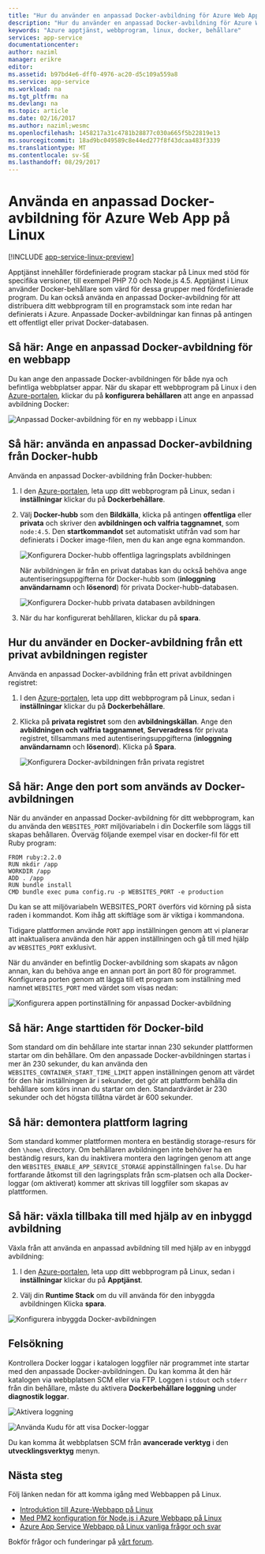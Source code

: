 ```yaml
---
title: "Hur du använder en anpassad Docker-avbildning för Azure Web App på Linux | Microsoft Docs"
description: "Hur du använder en anpassad Docker-avbildning för Azure Web App på Linux."
keywords: "Azure apptjänst, webbprogram, linux, docker, behållare"
services: app-service
documentationcenter: 
author: naziml
manager: erikre
editor: 
ms.assetid: b97bd4e6-dff0-4976-ac20-d5c109a559a8
ms.service: app-service
ms.workload: na
ms.tgt_pltfrm: na
ms.devlang: na
ms.topic: article
ms.date: 02/16/2017
ms.author: naziml;wesmc
ms.openlocfilehash: 1458217a31c4781b28877c030a665f5b22819e13
ms.sourcegitcommit: 18ad9bc049589c8e44ed277f8f43dcaa483f3339
ms.translationtype: MT
ms.contentlocale: sv-SE
ms.lasthandoff: 08/29/2017
---
```

# <a name="using-a-custom-docker-image-for-azure-web-app-on-linux"></a>Använda en anpassad Docker-avbildning för Azure Web App på Linux #

[!INCLUDE [app-service-linux-preview](../../includes/app-service-linux-preview.md)]


Apptjänst innehåller fördefinierade program stackar på Linux med stöd för specifika versioner, till exempel PHP 7.0 och Node.js 4.5. Apptjänst i Linux använder Docker-behållare som värd för dessa grupper med fördefinierade program. Du kan också använda en anpassad Docker-avbildning för att distribuera ditt webbprogram till en programstack som inte redan har definierats i Azure. Anpassade Docker-avbildningar kan finnas på antingen ett offentligt eller privat Docker-databasen.


## <a name="how-to-set-a-custom-docker-image-for-a-web-app"></a>Så här: Ange en anpassad Docker-avbildning för en webbapp
Du kan ange den anpassade Docker-avbildningen för både nya och befintliga webbplatser appar. När du skapar ett webbprogram på Linux i den [Azure-portalen](https://portal.azure.com/#create/Microsoft.AppSvcLinux), klickar du på **konfigurera behållaren** att ange en anpassad avbildning Docker:

![Anpassad Docker-avbildning för en ny webbapp i Linux][1]


## <a name="how-to-use-a-custom-docker-image-from-docker-hub"></a>Så här: använda en anpassad Docker-avbildning från Docker-hubb ##
Använda en anpassad Docker-avbildning från Docker-hubben:

1. I den [Azure-portalen](https://portal.azure.com), leta upp ditt webbprogram på Linux, sedan i **inställningar** klickar du på **Dockerbehållare**.

2.  Välj **Docker-hubb** som den **Bildkälla**, klicka på antingen **offentliga** eller **privata** och skriver den **avbildningen och valfria taggnamnet**, som `node:4.5`. Den **startkommandot** set automatiskt utifrån vad som har definierats i Docker image-filen, men du kan ange egna kommandon.  

    ![Konfigurera Docker-hubb offentliga lagringsplats avbildningen][2]

    När avbildningen är från en privat databas kan du också behöva ange autentiseringsuppgifterna för Docker-hubb som (**inloggning användarnamn** och **lösenord**) för privata Docker-hubb-databasen.

    ![Konfigurera Docker-hubb privata databasen avbildningen][3]

3. När du har konfigurerat behållaren, klickar du på **spara**.

## <a name="how-to-use-a-docker-image-from-a-private-image-registry"></a>Hur du använder en Docker-avbildning från ett privat avbildningen register ##
Använda en anpassad Docker-avbildning från ett privat avbildningen registret:

1. I den [Azure-portalen](https://portal.azure.com), leta upp ditt webbprogram på Linux, sedan i **inställningar** klickar du på **Dockerbehållare**.

2.  Klicka på **privata registret** som den **avbildningskällan**. Ange den **avbildningen och valfria taggnamnet**, **Serveradress** för privata registret, tillsammans med autentiseringsuppgifterna (**inloggning användarnamn** och **lösenord**). Klicka på **Spara**.

    ![Konfigurera Docker-avbildningen från privata registret][4]


## <a name="how-to-set-the-port-used-by-your-docker-image"></a>Så här: Ange den port som används av Docker-avbildningen ##

När du använder en anpassad Docker-avbildning för ditt webbprogram, kan du använda den `WEBSITES_PORT` miljövariabeln i din Dockerfile som läggs till skapas behållaren. Överväg följande exempel visar en docker-fil för ett Ruby program:

    FROM ruby:2.2.0
    RUN mkdir /app
    WORKDIR /app
    ADD . /app
    RUN bundle install
    CMD bundle exec puma config.ru -p WEBSITES_PORT -e production

Du kan se att miljövariabeln WEBSITES_PORT överförs vid körning på sista raden i kommandot. Kom ihåg att skiftläge som är viktiga i kommandona.

Tidigare plattformen använde `PORT` app inställningen genom att vi planerar att inaktualisera använda den här appen inställningen och gå till med hjälp av `WEBSITES_PORT` exklusivt.

När du använder en befintlig Docker-avbildning som skapats av någon annan, kan du behöva ange en annan port än port 80 för programmet. Konfigurera porten genom att lägga till ett program som inställning med namnet `WEBSITES_PORT` med värdet som visas nedan:

![Konfigurera appen portinställning för anpassad Docker-avbildning][6]

## <a name="how-to-set-the-startup-time-for-your-docker-image"></a>Så här: Ange starttiden för Docker-bild ##

Som standard om din behållare inte startar innan 230 sekunder plattformen startar om din behållare. Om den anpassade Docker-avbildningen startas i mer än 230 sekunder, du kan använda den `WEBSITES_CONTAINER_START_TIME_LIMIT` appen inställningen genom att värdet för den här inställningen är i sekunder, det gör att plattform behålla din behållare som körs innan du startar om den. Standardvärdet är 230 sekunder och det högsta tillåtna värdet är 600 sekunder.

## <a name="how-to-unmount-the-platform-provided-storage"></a>Så här: demontera plattform lagring ##

Som standard kommer plattformen montera en beständig storage-resurs för den `\home\` directory. Om behållaren avbildningen inte behöver ha en beständig resurs, kan du inaktivera montera den lagringen genom att ange den `WEBSITES_ENABLE_APP_SERVICE_STORAGE` appinställningen `false`. Du har fortfarande åtkomst till den lagringsplats från scm-platsen och alla Docker-loggar (om aktiverat) kommer att skrivas till loggfiler som skapas av plattformen.

## <a name="how-to-switch-back-to-using-a-built-in-image"></a>Så här: växla tillbaka till med hjälp av en inbyggd avbildning ##

Växla från att använda en anpassad avbildning till med hjälp av en inbyggd avbildning:

1. I den [Azure-portalen](https://portal.azure.com), leta upp ditt webbprogram på Linux, sedan i **inställningar** klickar du på **Apptjänst**.

2. Välj din **Runtime Stack** om du vill använda för den inbyggda avbildningen Klicka **spara**. 

![Konfigurera inbyggda Docker-avbildningen][5]


## <a name="troubleshooting"></a>Felsökning ##

Kontrollera Docker loggar i katalogen loggfiler när programmet inte startar med den anpassade Docker-avbildningen. Du kan komma åt den här katalogen via webbplatsen SCM eller via FTP.
Loggen i `stdout` och `stderr` från din behållare, måste du aktivera **Dockerbehållare loggning** under **diagnostik loggar**.

![Aktivera loggning][8]

![Använda Kudu för att visa Docker-loggar][7]

Du kan komma åt webbplatsen SCM från **avancerade verktyg** i den **utvecklingsverktyg** menyn.

## <a name="next-steps"></a>Nästa steg ##

Följ länken nedan för att komma igång med Webbappen på Linux.   

* [Introduktion till Azure-Webbapp på Linux](./app-service-linux-intro.md)
* [Med PM2 konfiguration för Node.js i Azure Webbapp på Linux](./app-service-linux-using-nodejs-pm2.md)
* [Azure App Service Webbapp på Linux vanliga frågor och svar](app-service-linux-faq.md)

Bokför frågor och funderingar på [vårt forum](https://social.msdn.microsoft.com/forums/azure/home?forum=windowsazurewebsitespreview).


<!--Image references-->
[1]: ./media/app-service-linux-using-custom-docker-image/new-configure-container.png
[2]: ./media/app-service-linux-using-custom-docker-image/existingapp-configure-dockerhub-public.png
[3]: ./media/app-service-linux-using-custom-docker-image/existingapp-configure-dockerhub-private.png
[4]: ./media/app-service-linux-using-custom-docker-image/existingapp-configure-privateregistry.png
[5]: ./media/app-service-linux-using-custom-docker-image/existingapp-configure-builtin.png
[6]: ./media/app-service-linux-using-custom-docker-image/setting-port.png
[7]: ./media/app-service-linux-using-custom-docker-image/kudu-docker-logs.png
[8]: ./media/app-service-linux-using-custom-docker-image/logging.png
